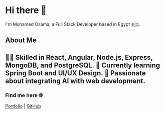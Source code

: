 # Hi there 👋  
I'm Mohamed Osama, a Full Stack Developer based in Egypt 🇪🇬.

## About Me  
👨‍💻 Skilled in React, Angular, Node.js, Express, MongoDB, and PostgreSQL.
🌱 Currently learning Spring Boot and UI/UX Design.
🚀 Passionate about integrating AI with web development.
---

### Find me here 🌐  
[Portfolio](https://my-portfolio-sigma-ebon-36.vercel.app) | [GitHub](https://github.com/moshaosama)
